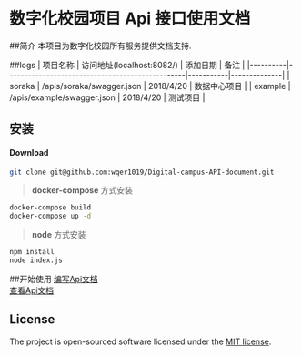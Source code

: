 # 数字化校园项目 Api 接口使用文档
##简介
本项目为数字化校园所有服务提供文档支持.

##logs
| 项目名称 | 访问地址(localhost:8082/)                                            | 添加日期      | 备注         |
|----------|-------------------------------------------------|-----------|--------------|
| soraka   | /apis/soraka/swagger.json  | 2018/4/20 | 数据中心项目 |
| example  | /apis/example/swagger.json | 2018/4/20 | 测试项目     |

## 安装
#### Download
```bash
git clone git@github.com:wqer1019/Digital-campus-API-document.git
```

> **docker-compose** 方式安装
```bash
docker-compose build
docker-compose up -d
```

> **node** 方式安装
```bash
npm install
node index.js
```

##开始使用
[编写Api文档](http://localhost:8083")<br>
[查看Api文档](http://localhost:8082") 

## License
The project is open-sourced software licensed under the [MIT license](https://mit-license.org/).